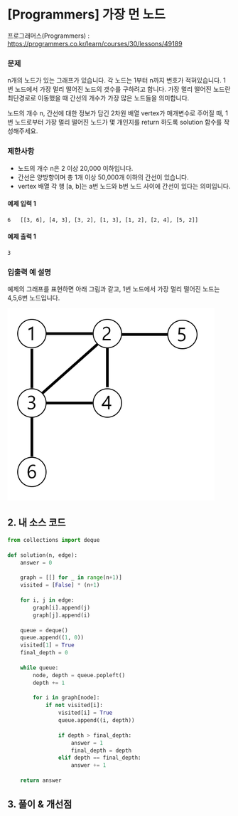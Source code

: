 # [Programmers] 가장 먼 노드

프로그래머스(Programmers) :  https://programmers.co.kr/learn/courses/30/lessons/49189

### 문제

n개의 노드가 있는 그래프가 있습니다. 각 노드는 1부터 n까지 번호가 적혀있습니다. 1번 노드에서 가장 멀리 떨어진 노드의 갯수를 구하려고 합니다. 가장 멀리 떨어진 노드란 최단경로로 이동했을 때 간선의 개수가 가장 많은 노드들을 의미합니다.

노드의 개수 n, 간선에 대한 정보가 담긴 2차원 배열 vertex가 매개변수로 주어질 때, 1번 노드로부터 가장 멀리 떨어진 노드가 몇 개인지를 return 하도록 solution 함수를 작성해주세요.

### 제한사항

- 노드의 개수 n은 2 이상 20,000 이하입니다.
- 간선은 양방향이며 총 1개 이상 50,000개 이하의 간선이 있습니다.
- vertex 배열 각 행 [a, b]는 a번 노드와 b번 노드 사이에 간선이 있다는 의미입니다.

#### 예제 입력 1

```  
6	[[3, 6], [4, 3], [3, 2], [1, 3], [1, 2], [2, 4], [5, 2]]
```  

#### 예제 출력 1

```  
3
```  

### 입출력 예 설명

예제의 그래프를 표현하면 아래 그림과 같고, 1번 노드에서 가장 멀리 떨어진 노드는 4,5,6번 노드입니다.

![img.png](images/49189_img.png)

## 2. 내 소스 코드

```python  
from collections import deque

def solution(n, edge):
    answer = 0
    
    graph = [[] for _ in range(n+1)]
    visited = [False] * (n+1)
    
    for i, j in edge:
        graph[i].append(j)
        graph[j].append(i)

    queue = deque()
    queue.append((1, 0))
    visited[1] = True
    final_depth = 0
    
    while queue:
        node, depth = queue.popleft()
        depth += 1
        
        for i in graph[node]:
            if not visited[i]:
                visited[i] = True
                queue.append((i, depth))
                
                if depth > final_depth:
                    answer = 1
                    final_depth = depth
                elif depth == final_depth:
                    answer += 1
                      
    return answer
```  



## 3. 풀이 & 개선점